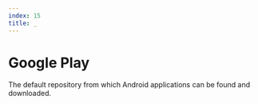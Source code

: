 ```yaml
---
index: 15
title: _
---
```

# Google Play

The default repository from which Android applications can be found and downloaded.